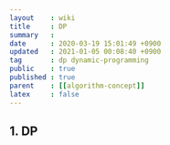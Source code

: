 ```yaml
---
layout    : wiki
title     : DP
summary   : 
date      : 2020-03-19 15:01:49 +0900
updated   : 2021-01-05 00:08:40 +0900
tag       : dp dynamic-programming
public    : true
published : true
parent    : [[algorithm-concept]]
latex     : false
---
```


## 1. DP
